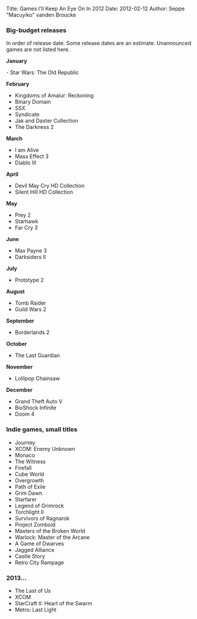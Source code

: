 Title: Games I'll Keep An Eye On In 2012
Date: 2012-02-12
Author: Seppe "Macuyiko" vanden Broucke

###  Big-budget releases

In order of release date. Some release dates are an estimate. Unannounced games are not listed here.

**January**

- Star Wars: The Old Republic

**February**

- Kingdoms of Amalur: Reckoning
- Binary Domain
- SSX
- Syndicate
- Jak and Daxter Collection
- The Darkness 2

**March**

- I am Alive
- Mass Effect 3
- Diablo III

**April**

- Devil May Cry HD Collection
- Silent Hill HD Collection

**May**

- Prey 2
- Starhawk
- Far Cry 3

**June**

- Max Payne 3
- Darksiders II

**July**

- Prototype 2

**August**

- Tomb Raider
- Guild Wars 2

**September**

- Borderlands 2

**October**

- The Last Guardian

**November**

- Lollipop Chainsaw

**December**

- Grand Theft Auto V
- BioShock Infinite
- Doom 4

###  Indie games, small titles

- Journey
- XCOM: Enemy Unknown
- Monaco
- The Witness
- Firefall
- Cube World
- Overgrowth
- Path of Exile
- Grim Dawn
- Starfarer
- Legend of Grimrock
- Torchlight II
- Survivors of Ragnarok
- Project Zomboid
- Masters of the Broken World
- Warlock: Master of the Arcane
- A Game of Dwarves
- Jagged Alliance
- Castle Story
- Retro City Rampage

###  2013...

- The Last of Us
- XCOM
- StarCraft II: Heart of the Swarm
- Metro: Last Light

